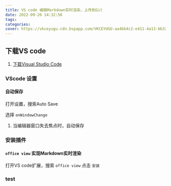 ```yaml
---
title: VS code 编辑Markdown实时渲染，上传到Git
date: 2022-09-26 14:32:58
tags:
categories:
cover: https://vkceyugu.cdn.bspapp.com/VKCEYUGU-aa4bb4c2-e411-4a13-bb32-deb6e6bc91d3/3b83c236-a2dd-47f5-b7c2-4756ed74b3e5.png
---
```

## 下载VS code

1. [下载Visual Studio Code](https://code.visualstudio.com/)

### VScode 设置

#### 自动保存

打开设置，搜索Auto Save

选择 `onWindowChange`

1. 当编辑器窗口失去焦点时，自动保存

### 安装插件

#### `office view` 实现Markdown实时渲染

打开VS code扩展，搜索 `office view` 点击 `安装`

### test
